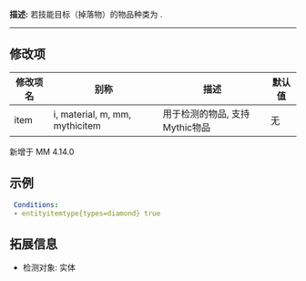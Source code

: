 **描述:** 若技能目标（掉落物）的物品种类为 .

---

修改项
---

| 修改项名  | 别称           | 描述                      | 默认值 |
| --------- | -------------- | ------------------------- | --- |
| item | i, material, m, mm, mythicitem | 用于检测的物品, 支持Mythic物品 | 无 |

新增于 MM 4.14.0

示例
---

```yaml
 Conditions:
 - entityitemtype{types=diamond} true
```

拓展信息
---

- 检测对象: 实体